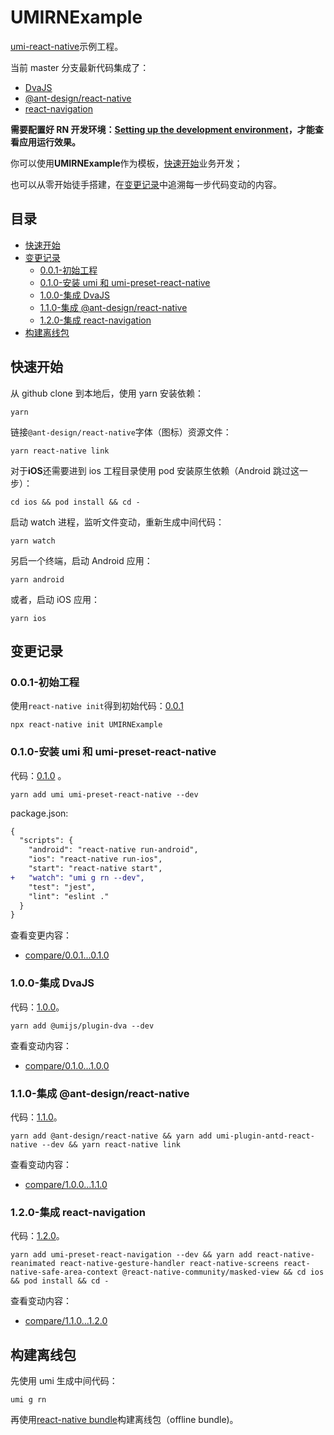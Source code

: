 # UMIRNExample

[umi-react-native](https://github.com/xuyuanxiang/umi-react-native#readme)示例工程。

当前 master 分支最新代码集成了：

- [DvaJS](https://dvajs.com/)
- [@ant-design/react-native](https://rn.mobile.ant.design/index-cn)
- [react-navigation](https://reactnavigation.org/)

**需要配置好 RN 开发环境：[Setting up the development environment](https://reactnative.dev/docs/environment-setup)，才能查看应用运行效果。**

你可以使用**UMIRNExample**作为模板，[快速开始](#%E5%BF%AB%E9%80%9F%E5%BC%80%E5%A7%8B)业务开发；

也可以从零开始徒手搭建，在[变更记录](#%E5%8F%98%E6%9B%B4%E8%AE%B0%E5%BD%95)中追溯每一步代码变动的内容。

## 目录

- [快速开始](#%E5%BF%AB%E9%80%9F%E5%BC%80%E5%A7%8B)
- [变更记录](#%E5%8F%98%E6%9B%B4%E8%AE%B0%E5%BD%95)
  - [0.0.1-初始工程](#001-%E5%88%9D%E5%A7%8B%E5%B7%A5%E7%A8%8B)
  - [0.1.0-安装 umi 和 umi-preset-react-native](#010-%E5%AE%89%E8%A3%85-umi-%E5%92%8C-umi-preset-react-native)
  - [1.0.0-集成 DvaJS](#100-%E9%9B%86%E6%88%90-dvajs)
  - [1.1.0-集成 @ant-design/react-native](#110-%E9%9B%86%E6%88%90-ant-designreact-native)
  - [1.2.0-集成 react-navigation](#120-%E9%9B%86%E6%88%90-react-navigation)
- [构建离线包](#%E6%9E%84%E5%BB%BA%E7%A6%BB%E7%BA%BF%E5%8C%85)

## 快速开始

从 github clone 到本地后，使用 yarn 安装依赖：

```npm
yarn
```

链接`@ant-design/react-native`字体（图标）资源文件：

```npm
yarn react-native link
```

对于**iOS**还需要进到 ios 工程目录使用 pod 安装原生依赖（Android 跳过这一步）：

```shell
cd ios && pod install && cd -
```

启动 watch 进程，监听文件变动，重新生成中间代码：

```npm
yarn watch
```

另启一个终端，启动 Android 应用：

```npm
yarn android
```

或者，启动 iOS 应用：

```npm
yarn ios
```

## 变更记录

### 0.0.1-初始工程

使用`react-native init`得到初始代码：[0.0.1](https://github.com/xuyuanxiang/UMIRNExample/tree/0.0.1)

```npm
npx react-native init UMIRNExample
```

### 0.1.0-安装 umi 和 umi-preset-react-native

代码：[0.1.0](https://github.com/xuyuanxiang/UMIRNExample/tree/0.1.0) 。

```npm
yarn add umi umi-preset-react-native --dev
```

package.json:

```diff
{
  "scripts": {
    "android": "react-native run-android",
    "ios": "react-native run-ios",
    "start": "react-native start",
+   "watch": "umi g rn --dev",
    "test": "jest",
    "lint": "eslint ."
  }
}
```

查看变更内容：

- [compare/0.0.1...0.1.0](https://github.com/xuyuanxiang/UMIRNExample/compare/0.0.1...0.1.0)

### 1.0.0-集成 DvaJS

代码：[1.0.0](https://github.com/xuyuanxiang/UMIRNExample/tree/1.0.0)。

```npm
yarn add @umijs/plugin-dva --dev
```

查看变动内容：

- [compare/0.1.0...1.0.0](https://github.com/xuyuanxiang/UMIRNExample/compare/0.1.0...1.0.0)

### 1.1.0-集成 @ant-design/react-native

代码：[1.1.0](https://github.com/xuyuanxiang/UMIRNExample/tree/1.1.0)。

```npm
yarn add @ant-design/react-native && yarn add umi-plugin-antd-react-native --dev && yarn react-native link
```

查看变动内容：

- [compare/1.0.0...1.1.0](https://github.com/xuyuanxiang/UMIRNExample/compare/1.0.0...1.1.0)

### 1.2.0-集成 react-navigation

代码：[1.2.0](https://github.com/xuyuanxiang/UMIRNExample/tree/1.2.0)。

```npm
yarn add umi-preset-react-navigation --dev && yarn add react-native-reanimated react-native-gesture-handler react-native-screens react-native-safe-area-context @react-native-community/masked-view && cd ios && pod install && cd -
```

查看变动内容：

- [compare/1.1.0...1.2.0](https://github.com/xuyuanxiang/UMIRNExample/compare/1.0.0...1.2.0)

## 构建离线包

先使用 umi 生成中间代码：

```npm
umi g rn
```

再使用[react-native bundle](https://github.com/react-native-community/cli/blob/master/docs/commands.md#bundle)构建离线包（offline bundle)。
